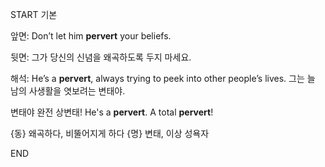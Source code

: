 START
기본

앞면:
Don’t let him **pervert** your beliefs.  

뒷면:
그가 당신의 신념을 왜곡하도록 두지 마세요.

해석:
He’s a **pervert**, always trying to peek into other people’s lives.
그는 늘 남의 사생활을 엿보려는 변태야.

변태야 완전 상변태!
He's a **pervert**. A total **pervert**!

{동} 왜곡하다, 비뚤어지게 하다
{명} 변태, 이상 성욕자  
<!--ID: 1744462926855-->
END